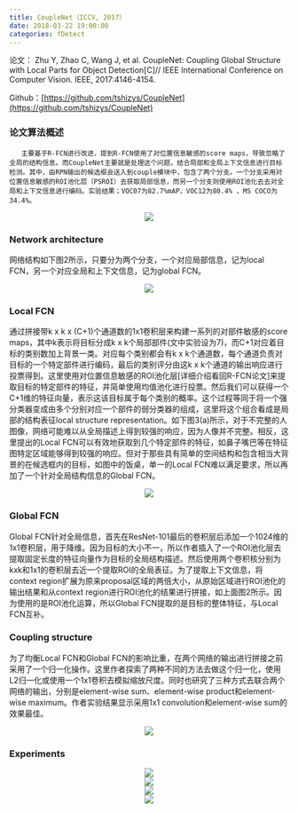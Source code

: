 ```yaml
---
title: CoupleNet（ICCV, 2017）
date: 2018-03-22 19:00:00
categories: fDetect
---
```


<script type="text/javascript" src="http://cdn.mathjax.org/mathjax/latest/MathJax.js?config=default"></script>

论文： Zhu Y, Zhao C, Wang J, et al. CoupleNet: Coupling Global Structure with Local Parts for Object Detection[C]// IEEE International Conference on Computer Vision. IEEE, 2017:4146-4154.

Github：[https://github.com/tshizys/CoupleNet](https://github.com/tshizys/CoupleNet)

### 论文算法概述

       主要基于R-FCN进行改进，提到R-FCN使用了对位置信息敏感的score maps，导致忽略了全局的结构信息。而CoupleNet主要就是处理这个问题，结合局部和全局上下文信息进行目标检测。其中，由RPN输出的候选框会送入到couple模块中，包含了两个分支。一个分支采用对位置信息敏感的ROI池化层（PSROI）去获取局部信息，而另一个分支则使用ROI池化去去对全局和上下文信息进行编码。实验结果；VOC07为82.7%mAP，VOC12为80.4% ，MS COCO为34.4%。
	   
<center><img src="{{ site.baseurl }}/images/pdDetect/couplenet1.png"></center>
	   
### Network architecture

   网络结构如下图2所示，只要分为两个分支，一个对应局部信息，记为local FCN，另一个对应全局和上下文信息，记为global FCN。
   
<center><img src="{{ site.baseurl }}/images/pdDetect/couplenet2.png"></center>

### Local FCN

   通过拼接带k x k x (C+1)个通道数的1x1卷积层来构建一系列的对部件敏感的score maps，其中k表示将目标分成k x k个局部部件(文中实验设为7)，而C+1对应着目标的类别数加上背景一类。对应每个类别都会有k x k个通道数，每个通道负责对目标的一个特定部件进行编码，最后的类别评分由这k x k个通道的输出响应进行投票得到。这里使用对位置信息敏感的ROI池化层[详细介绍看回R-FCN论文]来提取目标的特定部件的特征，并简单使用均值池化进行投票。然后我们可以获得一个C+1维的特征向量，表示这该目标属于每个类别的概率。这个过程等同于将一个强分类器变成由多个分别对应一个部件的弱分类器的组成，这里将这个组合看成是局部的结构表征local structure representation。如下图3(a)所示，对于不完整的人图像，网络可能难以从全局描述上得到较强的响应，因为人像并不完整。相反，这里提出的Local FCN可以有效地获取到几个特定部件的特征，如鼻子嘴巴等在特征图特定区域能够得到较强的响应。但对于那些具有简单的空间结构和包含相当大背景的在候选框内的目标，如图中的饭桌，单一的Local FCN难以满足要求，所以再加了一个针对全局结构信息的Global FCN。
  
<center><img src="{{ site.baseurl }}/images/pdDetect/couplenet3.png"></center>
  
### Global FCN

   Global FCN针对全局信息，首先在ResNet-101最后的卷积层后添加一个1024维的1x1卷积层，用于降维。因为目标的大小不一，所以作者插入了一个ROI池化层去提取固定长度的特征向量作为目标的全局结构描述。然后使用两个卷积核分别为kxk和1x1的卷积层去近一个提取ROI的全局表征。为了提取上下文信息，将context region扩展为原来proposal区域的两倍大小，从原始区域进行ROI池化的输出结果和从context region进行ROI池化的结果进行拼接，如上面图2所示。因为使用的是ROI池化运算，所以Global FCN提取的是目标的整体特征，与Local FCN互补。

### Coupling structure

   为了均衡Local FCN和Global FCN的影响比重，在两个网络的输出进行拼接之前采用了一个归一化操作。这里作者探索了两种不同的方法去做这个归一化，使用L2归一化或使用一个1x1卷积去模拟缩放尺度。同时也研究了三种方式去联合两个网络的输出，分别是element-wise sum、element-wise product和element-wise maximum。作者实验结果显示采用1x1 convolution和element-wise sum的效果最佳。

<center><img src="{{ site.baseurl }}/images/pdDetect/couplenet4.png"></center>

### Experiments

<center><img src="{{ site.baseurl }}/images/pdDetect/couplenet5.png"></center>

<center><img src="{{ site.baseurl }}/images/pdDetect/couplenet6.png"></center>

<center><img src="{{ site.baseurl }}/images/pdDetect/couplenet7.png"></center>

<center><img src="{{ site.baseurl }}/images/pdDetect/couplenet8.png"></center>